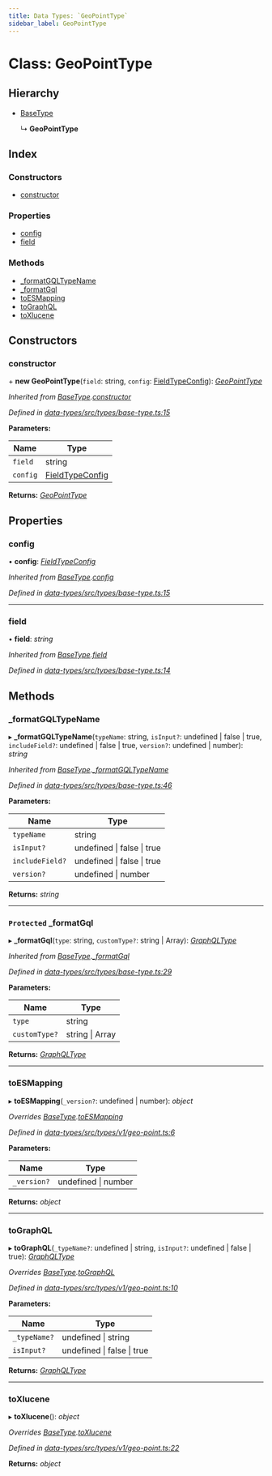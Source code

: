 ```yaml
---
title: Data Types: `GeoPointType`
sidebar_label: GeoPointType
---
```


# Class: GeoPointType

## Hierarchy

* [BaseType](basetype.md)

  ↳ **GeoPointType**

## Index

### Constructors

* [constructor](geopointtype.md#constructor)

### Properties

* [config](geopointtype.md#config)
* [field](geopointtype.md#field)

### Methods

* [_formatGQLTypeName](geopointtype.md#_formatgqltypename)
* [_formatGql](geopointtype.md#protected-_formatgql)
* [toESMapping](geopointtype.md#toesmapping)
* [toGraphQL](geopointtype.md#tographql)
* [toXlucene](geopointtype.md#toxlucene)

## Constructors

###  constructor

\+ **new GeoPointType**(`field`: string, `config`: [FieldTypeConfig](../overview.md#fieldtypeconfig)): *[GeoPointType](geopointtype.md)*

*Inherited from [BaseType](basetype.md).[constructor](basetype.md#constructor)*

*Defined in [data-types/src/types/base-type.ts:15](https://github.com/terascope/teraslice/blob/78714a985/packages/data-types/src/types/base-type.ts#L15)*

**Parameters:**

Name | Type |
------ | ------ |
`field` | string |
`config` | [FieldTypeConfig](../overview.md#fieldtypeconfig) |

**Returns:** *[GeoPointType](geopointtype.md)*

## Properties

###  config

• **config**: *[FieldTypeConfig](../overview.md#fieldtypeconfig)*

*Inherited from [BaseType](basetype.md).[config](basetype.md#config)*

*Defined in [data-types/src/types/base-type.ts:15](https://github.com/terascope/teraslice/blob/78714a985/packages/data-types/src/types/base-type.ts#L15)*

___

###  field

• **field**: *string*

*Inherited from [BaseType](basetype.md).[field](basetype.md#field)*

*Defined in [data-types/src/types/base-type.ts:14](https://github.com/terascope/teraslice/blob/78714a985/packages/data-types/src/types/base-type.ts#L14)*

## Methods

###  _formatGQLTypeName

▸ **_formatGQLTypeName**(`typeName`: string, `isInput?`: undefined | false | true, `includeField?`: undefined | false | true, `version?`: undefined | number): *string*

*Inherited from [BaseType](basetype.md).[_formatGQLTypeName](basetype.md#_formatgqltypename)*

*Defined in [data-types/src/types/base-type.ts:46](https://github.com/terascope/teraslice/blob/78714a985/packages/data-types/src/types/base-type.ts#L46)*

**Parameters:**

Name | Type |
------ | ------ |
`typeName` | string |
`isInput?` | undefined &#124; false &#124; true |
`includeField?` | undefined &#124; false &#124; true |
`version?` | undefined &#124; number |

**Returns:** *string*

___

### `Protected` _formatGql

▸ **_formatGql**(`type`: string, `customType?`: string | Array): *[GraphQLType](../interfaces/graphqltype.md)*

*Inherited from [BaseType](basetype.md).[_formatGql](basetype.md#protected-_formatgql)*

*Defined in [data-types/src/types/base-type.ts:29](https://github.com/terascope/teraslice/blob/78714a985/packages/data-types/src/types/base-type.ts#L29)*

**Parameters:**

Name | Type |
------ | ------ |
`type` | string |
`customType?` | string &#124; Array |

**Returns:** *[GraphQLType](../interfaces/graphqltype.md)*

___

###  toESMapping

▸ **toESMapping**(`_version?`: undefined | number): *object*

*Overrides [BaseType](basetype.md).[toESMapping](basetype.md#abstract-toesmapping)*

*Defined in [data-types/src/types/v1/geo-point.ts:6](https://github.com/terascope/teraslice/blob/78714a985/packages/data-types/src/types/v1/geo-point.ts#L6)*

**Parameters:**

Name | Type |
------ | ------ |
`_version?` | undefined &#124; number |

**Returns:** *object*

___

###  toGraphQL

▸ **toGraphQL**(`_typeName?`: undefined | string, `isInput?`: undefined | false | true): *[GraphQLType](../interfaces/graphqltype.md)*

*Overrides [BaseType](basetype.md).[toGraphQL](basetype.md#abstract-tographql)*

*Defined in [data-types/src/types/v1/geo-point.ts:10](https://github.com/terascope/teraslice/blob/78714a985/packages/data-types/src/types/v1/geo-point.ts#L10)*

**Parameters:**

Name | Type |
------ | ------ |
`_typeName?` | undefined &#124; string |
`isInput?` | undefined &#124; false &#124; true |

**Returns:** *[GraphQLType](../interfaces/graphqltype.md)*

___

###  toXlucene

▸ **toXlucene**(): *object*

*Overrides [BaseType](basetype.md).[toXlucene](basetype.md#abstract-toxlucene)*

*Defined in [data-types/src/types/v1/geo-point.ts:22](https://github.com/terascope/teraslice/blob/78714a985/packages/data-types/src/types/v1/geo-point.ts#L22)*

**Returns:** *object*
